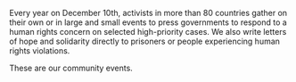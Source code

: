 Every year on December 10th, activists in more than 80 countries gather on their own or in large and small events to press governments to respond to a human rights concern on selected high-priority cases. We also write letters of hope and solidarity directly to prisoners or people experiencing human rights violations.

These are our community events.
